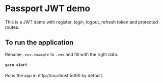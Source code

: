 # Passport JWT demo

This is a JWT demo with register, login, logout, refresh token and protected routes.

## To run the application

Rename `.env.example` to `.env` and fill with the right data. 

#### `yarn start`
Runs the app in http://localhost:5000 by default.
